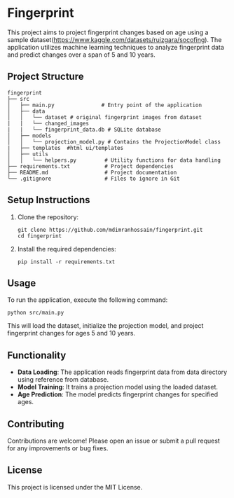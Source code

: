 # Fingerprint

This project aims to project fingerprint changes based on age using a sample dataset(https://www.kaggle.com/datasets/ruizgara/socofing). The application utilizes machine learning techniques to analyze fingerprint data and predict changes over a span of 5 and 10 years.

## Project Structure

```
fingerprint
├── src
│   ├── main.py               # Entry point of the application
│   ├── data
│   │   └── dataset # original fingerprint images from dataset
|   |   └── changed_images
|   |   └── fingerprint_data.db # SQLite database
│   ├── models
│   │   └── projection_model.py # Contains the ProjectionModel class
|   ├── templates  #html ui/templates
│   ├── utils
│   │   └── helpers.py         # Utility functions for data handling
├── requirements.txt           # Project dependencies
├── README.md                  # Project documentation
└── .gitignore                 # Files to ignore in Git
```

## Setup Instructions

1. Clone the repository:
   ```
   git clone https://github.com/mdimranhossain/fingerprint.git
   cd fingerprint
   ```

2. Install the required dependencies:
   ```
   pip install -r requirements.txt
   ```

## Usage

To run the application, execute the following command:
```
python src/main.py
```

This will load the dataset, initialize the projection model, and project fingerprint changes for ages 5 and 10 years.

## Functionality

- **Data Loading**: The application reads fingerprint data from data directory using reference from database.
- **Model Training**: It trains a projection model using the loaded dataset.
- **Age Prediction**: The model predicts fingerprint changes for specified ages.

## Contributing

Contributions are welcome! Please open an issue or submit a pull request for any improvements or bug fixes.

## License

This project is licensed under the MIT License.